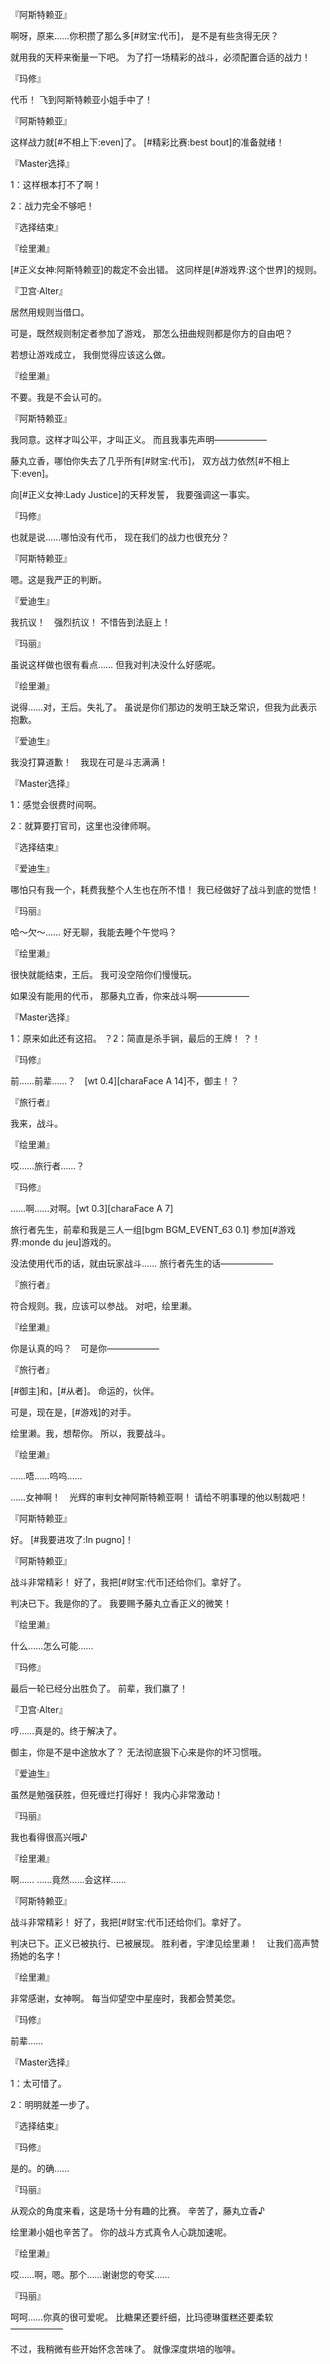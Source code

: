 『阿斯特赖亚』

啊呀，原来……你积攒了那么多[#财宝:代币]，
是不是有些贪得无厌？

就用我的天秤来衡量一下吧。
为了打一场精彩的战斗，必须配置合适的战力！

『玛修』

代币！
飞到阿斯特赖亚小姐手中了！

『阿斯特赖亚』

这样战力就[#不相上下:even]了。
[#精彩比赛:best bout]的准备就绪！

『Master选择』

1：这样根本打不了啊！

2：战力完全不够吧！

『选择结束』

『绘里濑』

[#正义女神:阿斯特赖亚]的裁定不会出错。
这同样是[#游戏界:这个世界]的规则。

『卫宫·Alter』

居然用规则当借口。

可是，既然规则制定者参加了游戏，
那怎么扭曲规则都是你方的自由吧？

若想让游戏成立，
我倒觉得应该这么做。

『绘里濑』

不要。我是不会认可的。

『阿斯特赖亚』

我同意。这样才叫公平，才叫正义。
而且我事先声明——————

藤丸立香，哪怕你失去了几乎所有[#财宝:代币]，
双方战力依然[#不相上下:even]。

向[#正义女神:Lady Justice]的天秤发誓，
我要强调这一事实。

『玛修』

也就是说……哪怕没有代币，
现在我们的战力也很充分？

『阿斯特赖亚』

嗯。这是我严正的判断。

『爱迪生』

我抗议！　强烈抗议！
不惜告到法庭上！

『玛丽』

虽说这样做也很有看点……
但我对判决没什么好感呢。

『绘里濑』

说得……对，王后。失礼了。
虽说是你们那边的发明王缺乏常识，但我为此表示抱歉。

『爱迪生』

我没打算道歉！　我现在可是斗志满满！

『Master选择』

1：感觉会很费时间啊。

2：就算要打官司，这里也没律师啊。

『选择结束』

『爱迪生』

哪怕只有我一个，耗费我整个人生也在所不惜！
我已经做好了战斗到底的觉悟！

『玛丽』

哈～欠～……
好无聊，我能去睡个午觉吗？

『绘里濑』

很快就能结束，王后。
我可没空陪你们慢慢玩。

如果没有能用的代币，
那藤丸立香，你来战斗啊——————

『Master选择』

1：原来如此还有这招。
？2：简直是杀手锏，最后的王牌！
？！

『玛修』

前……前辈……？　[wt 0.4][charaFace A 14]不，御主！？

『旅行者』

我来，战斗。

『绘里濑』

哎……旅行者……？

『玛修』

……啊……对啊。[wt 0.3][charaFace A 7]

旅行者先生，前辈和我是三人一组[bgm BGM_EVENT_63 0.1]
参加[#游戏界:monde du jeu]游戏的。

没法使用代币的话，就由玩家战斗……
旅行者先生的话——————

『旅行者』

符合规则。我，应该可以参战。
对吧，绘里濑。

『绘里濑』

你是认真的吗？　可是你——————

『旅行者』

[#御主]和，[#从者]。
命运的，伙伴。

可是，现在是，[#游戏]的对手。

绘里濑。我，想帮你。
所以，我要战斗。

『绘里濑』

……唔……呜呜……

……女神啊！　光辉的审判女神阿斯特赖亚啊！
请给不明事理的他以制裁吧！

『阿斯特赖亚』

好。
[#我要进攻了:In pugno]！

『阿斯特赖亚』

战斗非常精彩！
好了，我把[#财宝:代币]还给你们。拿好了。

判决已下。我是你的了。
我要赐予藤丸立香正义的微笑！

『绘里濑』

什么……怎么可能……

『玛修』

最后一轮已经分出胜负了。
前辈，我们赢了！

『卫宫·Alter』

哼……真是的。终于解决了。

御主，你是不是中途放水了？
无法彻底狠下心来是你的坏习惯哦。

『爱迪生』

虽然是勉强获胜，但死缠烂打得好！
我内心非常激动！

『玛丽』

我也看得很高兴哦♪

『绘里濑』

啊……
……竟然……会这样……

『阿斯特赖亚』

战斗非常精彩！
好了，我把[#财宝:代币]还给你们。拿好了。

判决已下。正义已被执行、已被展现。
胜利者，宇津见绘里濑！　让我们高声赞扬她的名字！

『绘里濑』

非常感谢，女神啊。
每当仰望空中星座时，我都会赞美您。

『玛修』

前辈……

『Master选择』

1：太可惜了。

2：明明就差一步了。

『选择结束』

『玛修』

是的。的确……

『玛丽』

从观众的角度来看，这是场十分有趣的比赛。
辛苦了，藤丸立香♪

绘里濑小姐也辛苦了。
你的战斗方式真令人心跳加速呢。

『绘里濑』

哎……啊，嗯。那个……谢谢您的夸奖……

『玛丽』

呵呵……你真的很可爱呢。
比糖果还要纤细，比玛德琳蛋糕还要柔软——————

不过，我稍微有些开始怀念苦味了。
就像深度烘培的咖啡。

